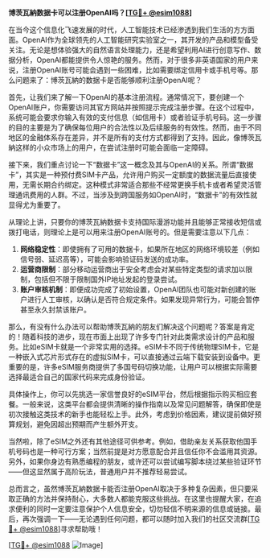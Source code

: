 **博茨瓦納数据卡可以注册OpenAI吗？[[TG💪+ @esim1088](https://t.me/s/esim1088)]**

在当今这个信息化飞速发展的时代，人工智能技术已经渗透到我们生活的方方面面。OpenAI作为全球领先的人工智能研究实验室之一，其开发的产品和模型备受关注。无论是想体验强大的自然语言处理能力，还是希望利用AI进行创意写作、数据分析，OpenAI都能提供令人惊艳的服务。然而，对于很多非英语国家的用户来说，注册OpenAI账号可能会遇到一些困难，比如需要绑定信用卡或手机号等。那么问题来了：博茨瓦納的数据卡是否能够顺利注册OpenAI呢？

首先，让我们来了解一下OpenAI的基本注册流程。通常情况下，要创建一个OpenAI账户，你需要访问其官方网站并按照提示完成注册步骤。在这个过程中，系统可能会要求你输入有效的支付信息（如信用卡）或者验证手机号码。这一步骤的目的主要是为了确保每位用户的合法性以及后续服务的有效性。然而，由于不同地区的金融体系存在差异，并不是所有的支付方式都得到了支持。因此，像博茨瓦納这样的小众市场上的用户，在尝试注册时可能会面临一定障碍。

接下来，我们重点讨论一下“数据卡”这一概念及其与OpenAI的关系。所谓“数据卡”，其实是一种预付费SIM卡产品，允许用户购买一定额度的数据流量后直接使用，无需长期合约绑定。这种模式非常适合那些不经常更换手机卡或者希望灵活管理通讯费用的人群。不过，当涉及到跨国服务如OpenAI时，“数据卡”的有效性就显得尤为重要了。

从理论上讲，只要你的博茨瓦納数据卡支持国际漫游功能并且能够正常接收短信或拨打电话，则理论上是可以用来注册OpenAI账号的。但是需要注意以下几点：

1. **网络稳定性**：即使拥有了可用的数据卡，如果所在地区的网络环境较差（例如信号弱、延迟高等），可能会影响验证码发送的成功率。
2. **运营商限制**：部分移动运营商出于安全考虑会对某些特定类型的请求加以限制，包括但不限于限制国外IP地址发起的登录尝试。
3. **账户审核机制**：即便成功完成了初始设置，OpenAI团队也可能对新创建的账户进行人工审核，以确认是否符合规定条件。如果发现异常行为，可能会暂停甚至永久封禁该账户。

那么，有没有什么办法可以帮助博茨瓦納的朋友们解决这个问题呢？答案是肯定的！随着科技的进步，现在市面上出现了许多专门针对此类需求设计的产品和服务。比如eSIM卡就是一个非常实用的选择。eSIM卡不同于传统物理SIM卡，它是一种嵌入式芯片形式存在的虚拟SIM卡，可以直接通过云端下载安装到设备中。更重要的是，许多eSIM服务商提供了多国号码切换功能，让用户可以根据实际需要选择最适合自己的国家代码来完成身份验证。

具体操作上，你可以先挑选一家信誉良好的eSIM平台，然后根据指示购买相应套餐。一般来说，这类平台都会提供清晰的操作指南以及常见问题解答，确保即使是初次接触这类技术的新手也能轻松上手。此外，考虑到价格因素，建议提前做好预算规划，避免因超出预期而产生额外开支。

当然啦，除了eSIM之外还有其他途径可供参考。例如，借助亲友关系获取他国手机号码也是一种可行方案；当然前提是对方愿意配合并且信任你不会滥用其资源。另外，如果你身边有熟悉编程的朋友，或许还可以尝试编写脚本绕过某些验证环节——但这显然属于高阶玩法，普通用户并不推荐轻易尝试。

总而言之，虽然博茨瓦納数据卡能否注册OpenAI取决于多种复杂因素，但只要采取正确的方法并保持耐心，大多数人都能克服这些挑战。在这里也提醒大家，在追求便利的同时一定要注意保护个人信息安全，切勿轻信不明来源的信息或链接。最后，再次强调一下——无论遇到任何问题，都可以随时加入我们的社区交流群[[TG💪+ @esim1088](https://t.me/s/esim1088)]寻求帮助哦！

[[TG💪+ @esim1088](https://t.me/s/esim1088) ![Image](https://i.postimg.cc/4NQfJmqS/Snipaste-2025-05-13-00-14-12.png)]